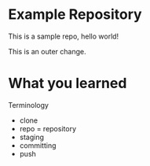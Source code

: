 # Example Repository
This is a sample repo, hello world!

This is an outer change.

# What you learned
Terminology
 - clone
 - repo = repository
 - staging
 - committing
 - push
